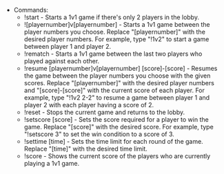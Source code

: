* Commands:
  * !start - Starts a 1v1 game if there's only 2 players in the lobby.
  * ![playernumber]v[playernumber] - Starts a 1v1 game between the player numbers you choose. Replace "[playernumber]" with the desired player numbers. For example, type "!1v2" to start a game between player 1 and player 2.
  * !rematch - Starts a 1v1 game between the last two players who played against each other.
  * !resume [playernumber]v[playernumber] [score]-[score] - Resumes the game between the player numbers you choose with the given scores. Replace "[playernumber]" with the desired player numbers and "[score]-[score]" with the current score of each player. For example, type "!1v2 2-2" to resume a game between player 1 and player 2 with each player having a score of 2.
  * !reset - Stops the current game and returns to the lobby.
  * !setscore [score] - Sets the score required for a player to win the game. Replace "[score]" with the desired score. For example, type "!setscore 3" to set the win condition to a score of 3.
  * !settime [time] - Sets the time limit for each round of the game. Replace "[time]" with the desired time limit.
  * !score - Shows the current score of the players who are currently playing a 1v1 game.
